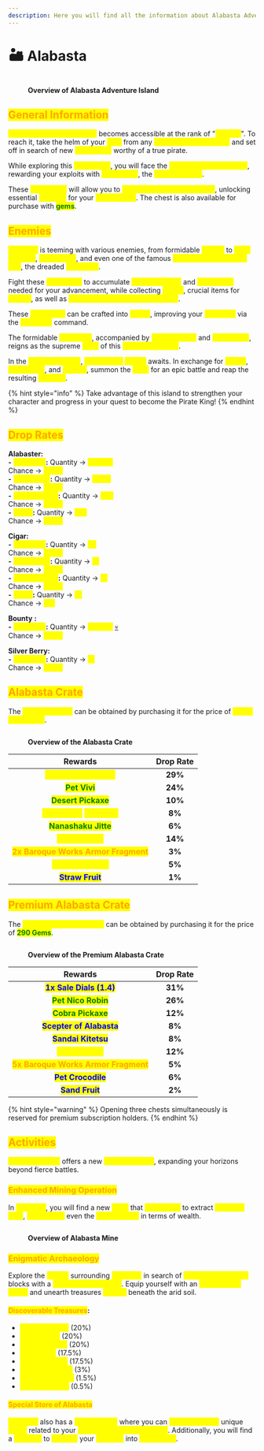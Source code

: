 ```yaml
---
description: Here you will find all the information about Alabasta Adventure Island.
---
```


# 🏜️ Alabasta

<figure><img src="../../.gitbook/assets/image (74).png" alt=""><figcaption><p><strong>Overview of Alabasta Adventure Island</strong></p></figcaption></figure>

## <mark style="color:orange;">**General Information**</mark>

<mark style="color:yellow;">**Alabasta Adventure Island**</mark> becomes accessible at the rank of "<mark style="color:yellow;">**Second**</mark>". To reach it, take the helm of your <mark style="color:yellow;">**ship**</mark> from any <mark style="color:yellow;">**other adventure island**</mark> and set off in search of new <mark style="color:yellow;">**challenges**</mark> worthy of a true pirate.&#x20;

While exploring this <mark style="color:yellow;">**arid desert**</mark>, you will face the <mark style="color:yellow;">**henchmen of Crocodile**</mark>, rewarding your exploits with <mark style="color:yellow;">**Alabasters**</mark>, the <mark style="color:yellow;">**local currency**</mark>.&#x20;

These <mark style="color:yellow;">**Alabasters**</mark> will allow you to <mark style="color:yellow;">**open the crate on the island**</mark>, unlocking essential <mark style="color:yellow;">**rewards**</mark> for your <mark style="color:yellow;">**progression**</mark>. The chest is also available for purchase with <mark style="color:green;">**gems**</mark>.

## <mark style="color:orange;">**Enemies**</mark>

<mark style="color:yellow;">**Alabasta**</mark> is teeming with various enemies, from formidable <mark style="color:yellow;">**sailors**</mark> to <mark style="color:yellow;">**Miss Monday**</mark>, <mark style="color:yellow;">**Mister One**</mark>, and even one of the famous <mark style="color:yellow;">**Seven Warlords of the Sea**</mark>, the dreaded <mark style="color:yellow;">**Crocodile**</mark>.

Fight these <mark style="color:yellow;">**henchmen**</mark> to accumulate <mark style="color:yellow;">**job experience**</mark> and <mark style="color:yellow;">**Alabasters**</mark> needed for your advancement, while collecting <mark style="color:yellow;">**cigars**</mark>, crucial items for <mark style="color:yellow;">**quests**</mark>, as well as <mark style="color:yellow;">**Baroque Works armor fragments**</mark>.

These <mark style="color:yellow;">**fragments**</mark> can be crafted into <mark style="color:yellow;">**armor**</mark>, improving your <mark style="color:yellow;">**statistics**</mark> via the <mark style="color:yellow;">**`/merchant`**</mark> command.&#x20;

The formidable <mark style="color:yellow;">**Crocodile**</mark>, accompanied by <mark style="color:yellow;">**Miss Monday**</mark> and <mark style="color:yellow;">**Mister One**</mark>, reigns as the supreme <mark style="color:yellow;">**boss**</mark> of this <mark style="color:yellow;">**adventure island**</mark>.&#x20;

In the <mark style="color:yellow;">**adventure zone**</mark>, <mark style="color:yellow;">**Crocodile's**</mark> <mark style="color:yellow;">**statue**</mark> awaits. In exchange for <mark style="color:yellow;">**cigars**</mark>, <mark style="color:yellow;">**Alabasters**</mark>, and <mark style="color:yellow;">**berries**</mark>, summon the <mark style="color:yellow;">**boss**</mark> for an epic battle and reap the resulting <mark style="color:yellow;">**rewards**</mark>.&#x20;

{% hint style="info" %}
Take advantage of this island to strengthen your character and progress in your quest to become the Pirate King!
{% endhint %}

## <mark style="color:orange;">**Drop Rates**</mark>

**Alabaster:** \
&#x20;       &#x20;**&#x20;-** <mark style="color:yellow;">**Crocodile**</mark>**:** Quantity -> <mark style="color:yellow;">**+3,800**</mark>\
&#x20;                                 Chance -> <mark style="color:yellow;">**100%**</mark>\
&#x20;         **-** <mark style="color:yellow;">**Mister One**</mark>**:** Quantity -> <mark style="color:yellow;">**+400**</mark>\
&#x20;                                    Chance -> <mark style="color:yellow;">**100%**</mark>\
&#x20;         **-** <mark style="color:yellow;">**Miss Monday**</mark>**:** Quantity -> <mark style="color:yellow;">**+25**</mark>\
&#x20;                                         Chance -> <mark style="color:yellow;">**100%**</mark>\
&#x20;         **-** <mark style="color:yellow;">**Sailor**</mark>**:** Quantity -> <mark style="color:yellow;">**+12**</mark>\
&#x20;                          Chance -> <mark style="color:yellow;">**100%**</mark>

**Cigar:** \
&#x20;       &#x20;**&#x20;-** <mark style="color:yellow;">**Crocodile**</mark>**:** Quantity -> <mark style="color:yellow;">**x3**</mark>\
&#x20;                                 Chance -> <mark style="color:yellow;">**100%**</mark>\
&#x20;         **-** <mark style="color:yellow;">**Mister One**</mark>**:** Quantity -> <mark style="color:yellow;">**x1**</mark>\
&#x20;                                    Chance -> <mark style="color:yellow;">**100%**</mark>\
&#x20;         **-** <mark style="color:yellow;">**Miss Monday**</mark>**:** Quantity -> <mark style="color:yellow;">**x1**</mark>\
&#x20;                                         Chance -> <mark style="color:yellow;">**100%**</mark>\
&#x20;         **-** <mark style="color:yellow;">**Sailor**</mark>**:** Quantity -> <mark style="color:yellow;">**x1**</mark>\
&#x20;                          Chance -> <mark style="color:yellow;">**2%**</mark>

**Bounty** **:** \
&#x20;       &#x20;**&#x20;-** <mark style="color:yellow;">**Crocodile**</mark>**:** Quantity -> <mark style="color:yellow;">**+6,000**</mark> [💀](https://emojipedia.org/fr/cr%C3%A2ne)\
&#x20;                                 Chance -> <mark style="color:yellow;">**100%**</mark>

**Silver Berry:** \
&#x20;         **-** <mark style="color:yellow;">**Crocodile**</mark>**:** Quantity -> <mark style="color:yellow;">**x1**</mark>\
&#x20;                                 Chance -> <mark style="color:yellow;">**100%**</mark>

## <mark style="color:orange;">**Alabasta Crate**</mark>

The <mark style="color:yellow;">**Alabasta Crate**</mark> can be obtained by purchasing it for the price of <mark style="color:yellow;">**2,500 Alabasters**</mark>.

<figure><img src="../../.gitbook/assets/alabasta crate.jpg" alt=""><figcaption><p><strong>Overview of the Alabasta Crate</strong></p></figcaption></figure>

|                                             **Rewards**                                            | **Drop Rate** |
| :------------------------------------------------------------------------------------------------: | :-----------: |
|                     <mark style="color:yellow;">**1x Sale Dials (1.2)**</mark>                     |    **29%**    |
|                           <mark style="color:green;">**Pet Vivi**</mark>                           |    **24%**    |
|                        <mark style="color:green;">**Desert Pickaxe**</mark>                        |    **10%**    |
| <mark style="color:yellow;">**Scepter of**</mark> <mark style="color:yellow;">**Alabasta**</mark>  |     **8%**    |
|                        <mark style="color:green;">**Nanashaku Jitte**</mark>                       |     **6%**    |
|                         <mark style="color:yellow;">**Job Booster**</mark>                         |    **14%**    |
|               <mark style="color:orange;">**2x Baroque Works Armor Fragment**</mark>               |     **3%**    |
|                        <mark style="color:yellow;">**Pet Mister One**</mark>                       |     **5%**    |
|                          <mark style="color:blue;">**Straw Fruit**</mark>                          |     **1%**    |

## <mark style="color:orange;">**Premium Alabasta Crate**</mark>

The <mark style="color:yellow;">**Premium Alabasta Crate**</mark> can be obtained by purchasing it for the price of <mark style="color:green;">**290 Gems**</mark>.

<figure><img src="../../.gitbook/assets/premium alabasta crate.jpg" alt=""><figcaption><p><strong>Overview of the Premium Alabasta Crate</strong></p></figcaption></figure>

|                               **Rewards**                              | **Drop Rate** |
| :--------------------------------------------------------------------: | :-----------: |
|        <mark style="color:blue;">**1x Sale Dials (1.4)**</mark>        |    **31%**    |
|          <mark style="color:green;">**Pet Nico Robin**</mark>          |    **26%**    |
|           <mark style="color:green;">**Cobra Pickaxe**</mark>          |    **12%**    |
|        <mark style="color:blue;">**Scepter of Alabasta**</mark>        |     **8%**    |
|           <mark style="color:blue;">**Sandai Kitetsu**</mark>          |     **8%**    |
|           <mark style="color:yellow;">**Job Booster**</mark>           |    **12%**    |
| <mark style="color:orange;">**5x Baroque Works Armor Fragment**</mark> |     **5%**    |
|           <mark style="color:blue;">**Pet Crocodile**</mark>           |     **6%**    |
|             <mark style="color:blue;">**Sand Fruit**</mark>            |     **2%**    |

{% hint style="warning" %}
Opening three chests simultaneously is reserved for premium subscription holders.
{% endhint %}

## <mark style="color:orange;">**Activities**</mark>

<mark style="color:yellow;">**Alabasta Island**</mark> offers a new <mark style="color:yellow;">**unique activity**</mark>, expanding your horizons beyond fierce battles.

### <mark style="color:orange;">**Enhanced Mining Operation**</mark>

In <mark style="color:yellow;">**Alabasta**</mark>, you will find a new <mark style="color:yellow;">**mine**</mark> that <mark style="color:yellow;">**allows you**</mark> to extract <mark style="color:yellow;">**precious ores**</mark>, <mark style="color:yellow;">**surpassing**</mark> even the <mark style="color:yellow;">**Foosha mine**</mark> in terms of wealth.

<figure><img src="../../.gitbook/assets/image (5).png" alt=""><figcaption><p><strong>Overview of Alabasta Mine</strong></p></figcaption></figure>

### <mark style="color:orange;">**Enigmatic Archaeology**</mark>

Explore the <mark style="color:yellow;">**desert**</mark> surrounding <mark style="color:yellow;">**Alabasta**</mark> in search of <mark style="color:yellow;">**suspicious-looking**</mark> blocks with a <mark style="color:yellow;">**cracked appearance**</mark>. Equip yourself with an <mark style="color:yellow;">**archaeology brush**</mark> and unearth treasures <mark style="color:yellow;">**hidden**</mark> beneath the arid soil.

#### <mark style="color:orange;">**Discoverable Treasures**</mark>**:**  &#x20;

* <mark style="color:yellow;">**Ancient Fabric**</mark> (20%)
* <mark style="color:yellow;">**Piece of Pot**</mark> (20%)
* <mark style="color:yellow;">**Ancient Fossil**</mark> (20%)
* <mark style="color:yellow;">**Plant Bone**</mark> (17.5%)
* <mark style="color:yellow;">**Ancient Jewel**</mark> (17.5%)
* <mark style="color:yellow;">**Ancient Pottery**</mark> (3%)
* <mark style="color:yellow;">**Metallic Artifact**</mark> (1.5%)
* <mark style="color:yellow;">**Dinosaur Bone**</mark> (0.5%)

#### <mark style="color:orange;">**Special Store of Alabasta**</mark>

<mark style="color:yellow;">**Alabasta**</mark> also has a <mark style="color:yellow;">**special store**</mark> where you can <mark style="color:yellow;">**buy and/or sell**</mark> unique <mark style="color:yellow;">**items**</mark> related to your <mark style="color:yellow;">**archaeological discoveries**</mark>. Additionally, you will find a <mark style="color:yellow;">**recycler**</mark> to <mark style="color:yellow;">**convert**</mark> your <mark style="color:yellow;">**findings**</mark> into <mark style="color:yellow;">**Alabasters**</mark>.
